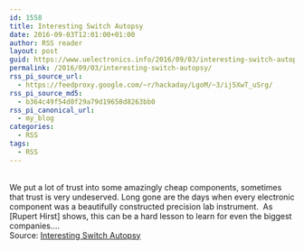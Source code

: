 ```yaml
---
id: 1558
title: Interesting Switch Autopsy
date: 2016-09-03T12:01:00+01:00
author: RSS reader
layout: post
guid: https://www.uelectronics.info/2016/09/03/interesting-switch-autopsy/
permalink: /2016/09/03/interesting-switch-autopsy/
rss_pi_source_url:
  - https://feedproxy.google.com/~r/hackaday/LgoM/~3/ij5XwT_uSrg/
rss_pi_source_md5:
  - b364c49f54d0f29a79d19658d8263bb0
rss_pi_canonical_url:
  - my_blog
categories:
  - RSS
tags:
  - RSS
---
```

&#013;  
We put a lot of trust into some amazingly cheap components, sometimes that trust is very undeserved. Long gone are the days when every electronic component was a beautifully constructed precision lab instrument.  As [Rupert Hirst] shows, this can be a hard lesson to learn for even the biggest companies.…&#013;  
Source: <a href="https://feedproxy.google.com/~r/hackaday/LgoM/~3/ij5XwT_uSrg/" target="_blank">Interesting Switch Autopsy</a>